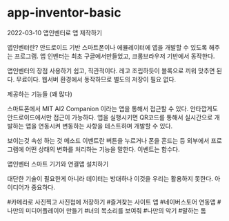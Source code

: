 # app-inventor-basic
2022-03-10 앱인벤터로 앱 제작하기

앱인벤터란?
안드로이드 기반 스마트폰이나 에뮬레이터에 앱을 개발할 수 있도록 해주는 프로그램.
앱 인벤터는 최초 구글에서만들었고, 크롬브라우저 기반에서 동작한다.

앱인벤터의 장점
사용하기 쉽고, 직관적이다.
레고 조립하듯이 블록으로 끼워 맞추면 된다.
무료이다.
웹서버 환경에서 동작하므로 별도의 저장이 필요 없다.

제공하는 기능들 (꽤 많다)

스마트폰에서 MIT AI2 Companion 이라는 앱을 통해서 접근할 수 있다.
안타깝게도 안드로이드에서만 접근이 가능하다.
앱을 실행시키면 QR코드를 통해서 실시간으로 개발하는 앱을 연동시켜 변동하는 사항을 테스트하며 개발할 수 있다.

보이는것 속성
하는 것  메소드
이벤트란 버튼을 누르거나 폰을 흔드는 등 외부에서 프로그램에 어떤 상태의 변화를 처리하는 기능을 말한다.
이벤트는 함수다.

앱인벤터 스마트 기기와 연결앱 설치하기

대단한 기술이 필요한게 아니라 데이터는 방대하나 이것을 우리는 활용하지 못한다.
아이디어가 중요하다.

#카메라로 사진찍고 사진첩에 저장하기
#즐겨찾는 사이트 앱
#네이버스토어 연동앱
#나만의 미디어플레이어 만들기
#너의 목소리를 보여줘
#나만의 악기
#말하는 톰


